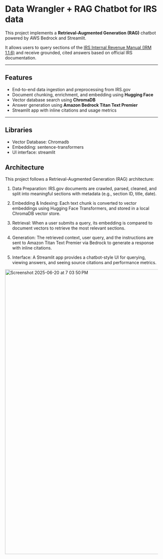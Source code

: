 # Data Wrangler + RAG Chatbot for IRS data

This project implements a **Retrieval-Augmented Generation (RAG)** chatbot powered by AWS Bedrock and Streamlit. 

It allows users to query sections of the [IRS Internal Revenue Manual (IRM 1.1.6)](https://www.irs.gov/irm/part1/irm_01-001-006) and receive grounded, cited answers based on official IRS documentation.

---

## Features

-  End-to-end data ingestion and preprocessing from IRS.gov
-  Document chunking, enrichment, and embedding using **Hugging Face**
-  Vector database search using **ChromaDB**
-  Answer generation using **Amazon Bedrock Titan Text Premier**
-  Streamlit app with inline citations and usage metrics

---

## Libraries

- Vector Database: Chromadb
- Embedding: sentence-transformers 
- UI interface: streamlit

## Architecture

This project follows a Retrieval-Augmented Generation (RAG) architecture:

1. Data Preparation: 
IRS.gov documents are crawled, parsed, cleaned, and split into meaningful sections with metadata (e.g., section ID, title, date).

2. Embedding & Indexing: 
Each text chunk is converted to vector embeddings using Hugging Face Transformers, and stored in a local ChromaDB vector store.

3. Retrieval: 
When a user submits a query, its embedding is compared to document vectors to retrieve the most relevant sections.

4. Generation: 
The retrieved context, user query, and the instructions are sent to Amazon Titan Text Premier via Bedrock to generate a response with inline citations.

5. Interface: 
A Streamlit app provides a chatbot-style UI for querying, viewing answers, and seeing source citations and performance metrics.

<img width="935" alt="Screenshot 2025-06-20 at 7 03 50 PM" src="https://github.com/user-attachments/assets/2b253257-8618-4200-8443-968b0fa7eca5" />
